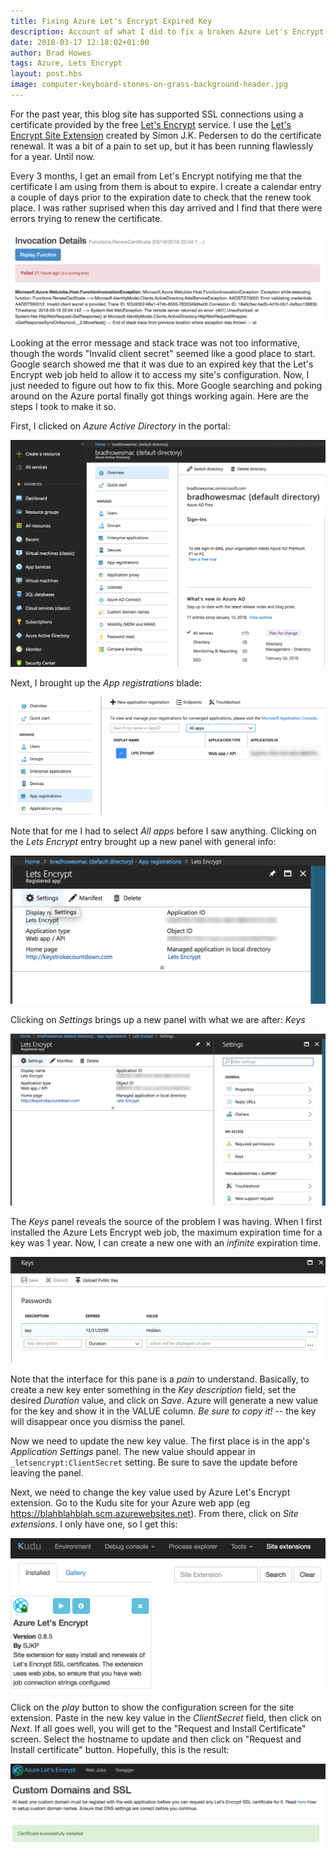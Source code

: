 ```yaml
--- 
title: Fixing Azure Let's Encrypt Expired Key
description: Account of what I did to fix a broken Azure Let's Encrypt web job
date: 2018-03-17 12:18:02+01:00
author: Brad Howes
tags: Azure, Lets Encrypt
layout: post.hbs
image: computer-keyboard-stones-on-grass-background-header.jpg
---
```


For the past year, this blog site has supported SSL connections using a certificate provided by the free
[Let's Encrypt](https://letsencrypt.org) service. I use the
[Let's Encrypt Site Extension](https://github.com/sjkp/letsencrypt-siteextension) created by Simon J.K. Pedersen
to do the certificate renewal. It was a bit of a pain to set up, but it has been running flawlessly for a year.
Until now.

Every 3 months, I get an email from Let's Encrypt notifying me that the certificate I am using from them is
about to expire. I create a calendar entry a couple of days prior to the expiration date to check that the renew
took place. I was rather suprised when this day arrived and I find that there were errors trying to renew the
certificate.

![](step0.png)

Looking at the error message and stack trace was not too informative, though the words "Invalid client secret"
seemed like a good place to start. Google search showed me that it was due to an expired key that the Let's
Encrypt web job held to allow it to access my site's configuration. Now, I just needed to figure out how to fix
this. More Google searching and poking around on the Azure portal finally got things working again. Here are the
steps I took to make it so.

First, I clicked on _Azure Active Directory_ in the portal:

![](step1.png)

Next, I brought up the _App registrations_ blade:

![](step2.png)

Note that for me I had to select *All apps* before I saw anything. Clicking on the _Lets Encrypt_ entry brought
up a new panel with general info:

![](step3.png)

Clicking on _Settings_ brings up a new panel with what we are after: _Keys_

![](step4.png)

The _Keys_ panel reveals the source of the problem I was having. When I first installed the Azure Lets Encrypt
web job, the maximum expiration time for a key was 1 year. Now, I can create a new one with an _infinite_
expiration time.

![](step5.png)

Note that the interface for this pane is a _pain_ to understand. Basically, to create a new key enter something
in the _Key description_ field, set the desired _Duration_ value, and click on _Save_. Azure will generate a new
value for the key and show it in the VALUE column. *Be sure to copy it!* -- the key will disappear once you
dismiss the panel.

Now we need to update the new key value. The first place is in the app's _Application Settings_ panel. The new
value should appear in `_letsencrypt:ClientSecret` setting. Be sure to save the update before leaving the panel.

Next, we need to change the key value used by Azure Let's Encrypt extension. Go to the Kudu site for your Azure
web app (eg https://blahblahblah.scm.azurewebsites.net). From there, click on _Site extensions_. I only have
one, so I get this:

![](step6.png)

Click on the _play_ button to show the configuration screen for the site extension. Paste in the new key value
in the _ClientSecret_ field, then click on _Next_. If all goes well, you will get to the "Request and Install
Certificate" screen. Select the hostname to update and then click on "Request and Install certificate" button.
Hopefully, this is the result:

![](step7.png)
